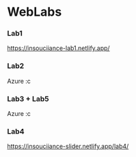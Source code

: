 # WebLabs

### Lab1

https://insouciiance-lab1.netlify.app/

### Lab2

Azure :c

### Lab3 + Lab5

Azure :c

### Lab4

https://insouciiance-slider.netlify.app/lab4/
